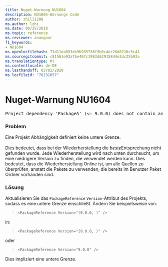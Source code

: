 ```yaml
---
title: Nuget-Warnung NU1604
description: NU1604-Warnungs Code
author: zhili1208
ms.author: lzhi
ms.date: 06/25/2018
ms.topic: reference
ms.reviewer: anangaur
f1_keywords:
- NU1604
ms.openlocfilehash: 71d11ea093de9b935736f9b0c4ec26d8216c5c41
ms.sourcegitcommit: c81561e93a7be467c1983d639158d4e3dc25b93a
ms.translationtype: MT
ms.contentlocale: de-DE
ms.lasthandoff: 03/02/2020
ms.locfileid: "78231057"
---
```

# <a name="nuget-warning-nu1604"></a>Nuget-Warnung NU1604

<pre>Project dependency 'PackageA' (&lt;= 9.0.0) does not contain an inclusive lower bound. Include a lower bound in the dependency version to ensure consistent restore results.</pre>

### <a name="issue"></a>Problem
Eine Projekt Abhängigkeit definiert keine untere Grenze.<br/><br/>Dies bedeutet, dass bei der Wiederherstellung die *beste*Entsprechung nicht gefunden wurde. Jede Wiederherstellung wird nach unten durchsucht, um eine niedrigere Version zu finden, die verwendet werden kann. Dies bedeutet, dass die Wiederherstellung Online ist, um alle Quellen zu überprüfen, anstatt die Pakete zu verwenden, die bereits im Benutzer Paket Ordner vorhanden sind.

### <a name="solution"></a>Lösung
Aktualisieren Sie das `PackageReference` `Version`-Attribut des Projekts, sodass es eine untere Grenze einschließt.
Ändern Sie beispielsweise von:

> `<PackageReference Version="(9.0.0, )" />`

in:

> `<PackageReference Version="[9.0.0, )" />`

oder

> `<PackageReference Version="9.0.0" />`

Dies impliziert eine untere Grenze.
